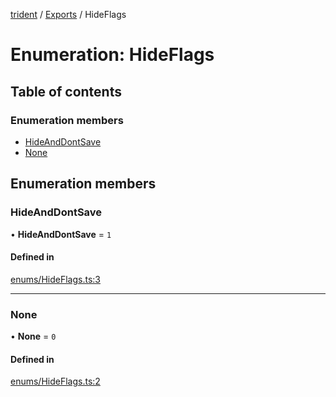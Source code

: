 [trident](../README.md) / [Exports](../modules.md) / HideFlags

# Enumeration: HideFlags

## Table of contents

### Enumeration members

- [HideAndDontSave](HideFlags.md#hideanddontsave)
- [None](HideFlags.md#none)

## Enumeration members

### HideAndDontSave

• **HideAndDontSave** = `1`

#### Defined in

[enums/HideFlags.ts:3](https://github.com/AIFanatic/Trident/blob/b94bc4e/src/enums/HideFlags.ts#L3)

___

### None

• **None** = `0`

#### Defined in

[enums/HideFlags.ts:2](https://github.com/AIFanatic/Trident/blob/b94bc4e/src/enums/HideFlags.ts#L2)
